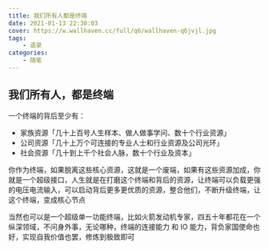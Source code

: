 ```yaml
---
title: 我们所有人都是终端
date: 2021-01-13 22:30:03
cover: https://w.wallhaven.cc/full/q6/wallhaven-q6jvjl.jpg
tags:
    - 语录
categories:
    - 随笔    
---
```


## 我们所有人，都是终端

一个终端的背后至少有：

- 家族资源「几十上百号人生样本、做人做事学问、数十个行业资源」
- 公司资源「几十上万个可连接的专业人士和行业资源及公司光环」
- 社会资源「几十到上千个社会人脉，数十个行业及资本」

你作为终端，如果脱离这些核心资源，这就是一个废端，如果有这些资源加成，你就是一个超级接口，人生就是在打磨这个终端和背后的资源，让终端可以负载更强的电压电流输入，可以启动背后更多更优质的资源，整合他们，不断升级终端，让这个终端，变成核心节点

当然也可以是一个超级单一功能终端，比如火箭发动机专家，四五十年都花在一个纵深领域，不问身外事，无论哪种，终端的连接能力 和 IO 能力，背负家国使命也好，实现自我价值也罢，修炼到极致即可
